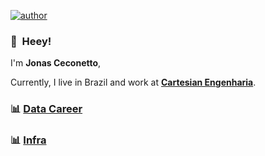 
[![author](https://img.shields.io/badge/author-jonascesconetto-red.svg)](https://www.linkedin.com/in/jonascesconetto) 
### 👋&nbsp;&nbsp;Heey! 

I'm **Jonas Ceconetto**, 

Currently, I live in Brazil and work at **[Cartesian Engenharia](https://cartesianengenharia.com/)**.
<br>
<!-- ### ⚒&nbsp;&nbsp;&nbsp;Skills
<br>
<img alt="JavaScript" title="JavaScript" src="https://user-images.githubusercontent.com/1680157/87443764-4af82c80-c5cc-11ea-82c2-c368ee12cf6d.png" height="24">
&nbsp;&nbsp;&nbsp;&nbsp; -->
<!-- <img alt="TypeScript" title="TypeScript" src="https://user-images.githubusercontent.com/1680157/87443766-4af82c80-c5cc-11ea-8a13-a651f150fa99.png" height="24">
&nbsp;&nbsp;&nbsp;&nbsp;
<img alt=" title=" title="Node.js" src="https://user-images.githubusercontent.com/1680157/87443758-4a5f9600-c5cc-11ea-8f63-92e126a1145b.png" height="24"> -->
<!-- &nbsp;&nbsp;&nbsp;&nbsp; -->
<!-- <img alt="CSS" title="CSS" src="https://user-images.githubusercontent.com/1680157/87443759-4a5f9600-c5cc-11ea-8ae0-715433c1f781.png" height="24">
&nbsp;&nbsp;&nbsp;&nbsp;
<img alt="HTML" title="HTML" src="https://user-images.githubusercontent.com/1680157/87443762-4af82c80-c5cc-11ea-85cf-57be0e83c169.png" height="24">
&nbsp;&nbsp;&nbsp;&nbsp;
<img alt="Git" title="Git" src="https://user-images.githubusercontent.com/1680157/87443755-49c6ff80-c5cc-11ea-954a-579f7c72873a.png" height="24">
&nbsp;&nbsp;&nbsp;&nbsp;
<br><br> -->

### 📊 [Data Career](https://github.com/jonascesconetto/data-career)

### 📊 [Infra](https://github.com/jonascesconetto/infra)

<br>
